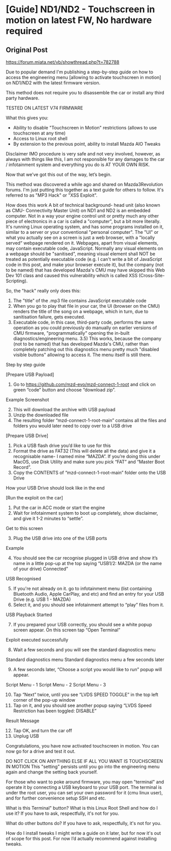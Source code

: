 # [Guide] ND1/ND2 - Touchscreen in motion on latest FW, No hardware required

## Original Post
https://forum.miata.net/vb/showthread.php?t=782788

Due to popular demand I'm publishing a step-by-step guide on how to access the engineering menu [allowing to activate touchscreen in motion] on ND1/ND2 with the latest firmware version.

This method does not require you to disassemble the car or install any third party hardware.

TESTED ON LATEST V74 FIRMWARE

What this gives you:
- Ability to disable "Touchscreen in Motion" restrictions (allows to use touchscreen at any time)
- Access to Linux root shell
- By extension to the previous point, ability to install Mazda AIO Tweaks

Disclaimer
IMO procedure is very safe and not very involved, however, as always with things like this, I am not responsible for any damages to the car / infotainment system and everything you do is AT YOUR OWN RISK.

Now that we’ve got this out of the way, let’s begin.

This method was discovered a while ago and shared on Mazda3Revolution forums. I'm just putting this together as a text guide for others to follow. It's referred to as "MP3 Hack" or "XSS Exploit".

How does this work
A bit of technical background- head unit (also known as CMU- Connectivity Master Unit) on ND1 and ND2 is an embedded computer. Not in a way your engine control unit or pretty much any other piece of electronics in a car is called a "computer", but a bit more literally.
It's running Linux operating system, and has some programs installed on it, similar to a server or your conventional "personal computer". The "UI" or what you actually see on a screen is just a web browser, with a "locally served“ webpage rendered on it.
Webpages, apart from visual elements, may contain executable code, JavaScript. Normally any visual elements on a webpage should be "sanitised", meaning visual element shall NOT be treated as potentially executable code (e.g. I can't write a bit of JavaScript code in this post, and make your browser execute it), but the company (not to be named) that has developed Mazda's CMU may have skipped this Web Dev 101 class and caused this vulnerability which is called XSS (Cross-Site-Scripting).

So, the "hack" really only does this:
1) The "title" of the .mp3 file contains JavaScript executable code
2) When you go to play that file in your car, the UI (browser on the CMU) renders the title of the song on a webpage, which in turn, due to sanitisation failure, gets executed.
3) Executable code, in this case, third-party code, performs the same operation as you could previously do manually on earlier versions of CMU firmware, "programmatically" opening the in-built diagnostics/engineering menu.
3.5) This works, because the company (not to be named) that has developed Mazda's CMU, rather than completely patching out this diagnostics menu pretty much "disabled visible buttons" allowing to access it. The menu itself is still there.

Step by step guide

[Prepare USB Payload]
1. Go to https://github.com/mzd-evo/mzd-connect-1-root and click on green “code” button and choose “download zip”.

Example Screenshot

2. This will download the archive with USB payload
3. Unzip the downloaded file
4. The resulting folder “mzd-connect-1-root-main” contains all the files and folders you would later need to copy over to a USB drive

[Prepare USB Drive]
1. Pick a USB flash drive you’d like to use for this
2. Format the drive as FAT32 (This will delete all the data) and give it a recognisable name- I named mine “MAZDA”. If you’re doing this under MacOS, use Disk Utility and make sure you pick “FAT” and “Master Boot Record”.
3. Copy the CONTENTS of “mzd-connect-1-root-main” folder onto the USB Drive

How your USB Drive should look like in the end

[Run the exploit on the car]
1. Put the car in ACC mode or start the engine
2. Wait for infotainment system to boot up completely, show disclaimer, and give it 1-2 minutes to “settle”.

Get to this screen

3. Plug the USB drive into one of the USB ports

Example

4. You should see the car recognise plugged in USB drive and show it’s name in a little pop-up at the top saying “USB1/2: MAZDA (or the name of your drive) Connected”

USB Recognised

5. If you're not already on it. go to infotainment menu (list containing Bluetooth Audio, Apple CarPlay, and etc) and find an entry for your USB Drive (e.g. USB 1 - MAZDA)
6. Select it, and you should see infotainment attempt to “play” files from it.

USB Playback Started

7. If you prepared your USB correctly, you should see a white popup screen appear. On this screen tap “Open Terminal”

Exploit executed successfully

8. Wait a few seconds and you will see the standard diagnostics menu

Standard diagnostics menu
Standard diagnostics menu a few seconds later

9. A few seconds later, “Choose a script you would like to run” popup will appear.

Script Menu - 1
Script Menu - 2
Script Menu - 3

10. Tap “Next” twice, until you see “LVDS SPEED TOGGLE” in the top left corner of the pop-up window
11. Tap on it, and you should see another popup saying “LVDS Speed Restriction has been toggled: DISABLE”

Result Message

12. Tap OK, and turn the car off
13. Unplug USB

Congratulations, you have now activated touchscreen in motion. You can now go for a drive and test it out.

DO NOT CLICK ON ANYTHING ELSE IF ALL YOU WANT IS TOUCHSCREEN IN MOTION
This "setting" persists until you go into the engineering menu again and change the setting back yourself.

For those who want to poke around firmware, you may open "terminal" and operate it by connecting a USB keyboard to your USB port. The terminal is under the root user, you can set your own password for it (cmu linux user), and for further convenience setup SSH and etc.

What is this Terminal" button? What is this Linux Root Shell and how do I use it?
If you have to ask, respectfully, it's not for you.

What do other buttons do?
If you have to ask, respectfully, it's not for you.

How do I install tweaks
I might write a guide on it later, but for now it's out of scope for this post. For now I’d actually recommend against installing tweaks.
